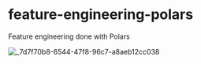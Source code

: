 # feature-engineering-polars
Feature engineering done with Polars

![_7d7f70b8-6544-47f8-96c7-a8aeb12cc038](https://user-images.githubusercontent.com/35341015/229187259-a9544175-e338-420e-96a3-bc454f3ec690.jpeg)

